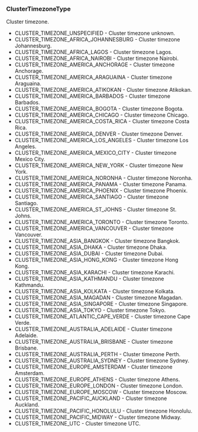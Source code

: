 ### ClusterTimezoneType
Cluster timezone.

- CLUSTER_TIMEZONE_UNSPECIFIED - Cluster timezone unknown.
- CLUSTER_TIMEZONE_AFRICA_JOHANNESBURG - Cluster timezone Johannesburg.
- CLUSTER_TIMEZONE_AFRICA_LAGOS - Cluster timezone Lagos.
- CLUSTER_TIMEZONE_AFRICA_NAIROBI - Cluster timezone Nairobi.
- CLUSTER_TIMEZONE_AMERICA_ANCHORAGE - Cluster timezone Anchorage.
- CLUSTER_TIMEZONE_AMERICA_ARAGUAINA - Cluster timezone Araguaina.
- CLUSTER_TIMEZONE_AMERICA_ATIKOKAN - Cluster timezone Atikokan.
- CLUSTER_TIMEZONE_AMERICA_BARBADOS - Cluster timezone Barbados.
- CLUSTER_TIMEZONE_AMERICA_BOGOTA - Cluster timezone Bogota.
- CLUSTER_TIMEZONE_AMERICA_CHICAGO - Cluster timezone Chicago.
- CLUSTER_TIMEZONE_AMERICA_COSTA_RICA - Cluster timezone Costa Rica.
- CLUSTER_TIMEZONE_AMERICA_DENVER - Cluster timezone Denver.
- CLUSTER_TIMEZONE_AMERICA_LOS_ANGELES - Cluster timezone Los Angeles.
- CLUSTER_TIMEZONE_AMERICA_MEXICO_CITY - Cluster timezone Mexico City.
- CLUSTER_TIMEZONE_AMERICA_NEW_YORK - Cluster timezone New York.
- CLUSTER_TIMEZONE_AMERICA_NORONHA - Cluster timezone Noronha.
- CLUSTER_TIMEZONE_AMERICA_PANAMA - Cluster timezone Panama.
- CLUSTER_TIMEZONE_AMERICA_PHOENIX - Cluster timezone Phoenix.
- CLUSTER_TIMEZONE_AMERICA_SANTIAGO - Cluster timezone Santiago.
- CLUSTER_TIMEZONE_AMERICA_ST_JOHNS - Cluster timezone St. Johns.
- CLUSTER_TIMEZONE_AMERICA_TORONTO - Cluster timezone Toronto.
- CLUSTER_TIMEZONE_AMERICA_VANCOUVER - Cluster timezone Vancouver.
- CLUSTER_TIMEZONE_ASIA_BANGKOK - Cluster timezone Bangkok.
- CLUSTER_TIMEZONE_ASIA_DHAKA - Cluster timezone Dhaka.
- CLUSTER_TIMEZONE_ASIA_DUBAI - Cluster timezone Dubai.
- CLUSTER_TIMEZONE_ASIA_HONG_KONG - Cluster timezone Hong Kong.
- CLUSTER_TIMEZONE_ASIA_KARACHI - Cluster timezone Karachi.
- CLUSTER_TIMEZONE_ASIA_KATHMANDU - Cluster timezone Kathmandu.
- CLUSTER_TIMEZONE_ASIA_KOLKATA - Cluster timezone Kolkata.
- CLUSTER_TIMEZONE_ASIA_MAGADAN - Cluster timezone Magadan.
- CLUSTER_TIMEZONE_ASIA_SINGAPORE - Cluster timezone Singapore.
- CLUSTER_TIMEZONE_ASIA_TOKYO - Cluster timezone Tokyo.
- CLUSTER_TIMEZONE_ATLANTIC_CAPE_VERDE - Cluster timezone Cape Verde.
- CLUSTER_TIMEZONE_AUSTRALIA_ADELAIDE - Cluster timezone Adelaide.
- CLUSTER_TIMEZONE_AUSTRALIA_BRISBANE - Cluster timezone Brisbane.
- CLUSTER_TIMEZONE_AUSTRALIA_PERTH - Cluster timezone Perth.
- CLUSTER_TIMEZONE_AUSTRALIA_SYDNEY - Cluster timezone Sydney.
- CLUSTER_TIMEZONE_EUROPE_AMSTERDAM - Cluster timezone Amsterdam.
- CLUSTER_TIMEZONE_EUROPE_ATHENS - Cluster timezone Athens.
- CLUSTER_TIMEZONE_EUROPE_LONDON - Cluster timezone London.
- CLUSTER_TIMEZONE_EUROPE_MOSCOW - Cluster timezone Moscow.
- CLUSTER_TIMEZONE_PACIFIC_AUCKLAND - Cluster timezone Auckland.
- CLUSTER_TIMEZONE_PACIFIC_HONOLULU - Cluster timezone Honolulu.
- CLUSTER_TIMEZONE_PACIFIC_MIDWAY - Cluster timezone Midway.
- CLUSTER_TIMEZONE_UTC - Cluster timezone UTC.
